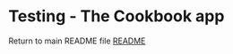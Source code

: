 # Testing - The Cookbook app

Return to main README file [README](https://github.com/asdub/laughing-cookbook/blob/master/README.md)

